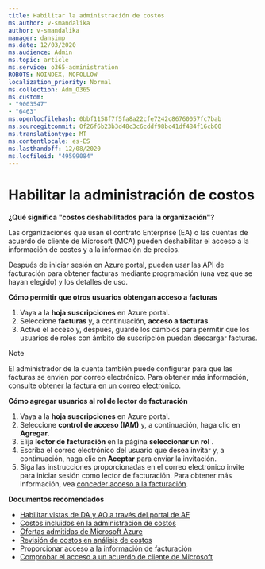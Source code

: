 ```yaml
---
title: Habilitar la administración de costos
ms.author: v-smandalika
author: v-smandalika
manager: dansimp
ms.date: 12/03/2020
ms.audience: Admin
ms.topic: article
ms.service: o365-administration
ROBOTS: NOINDEX, NOFOLLOW
localization_priority: Normal
ms.collection: Adm_O365
ms.custom:
- "9003547"
- "6463"
ms.openlocfilehash: 0bbf1158f7f5fa8a22cfe7242c86760057fc7bab
ms.sourcegitcommit: 0f26f6b23b3d48c3c6cddf98bc41df484f16cb00
ms.translationtype: MT
ms.contentlocale: es-ES
ms.lasthandoff: 12/08/2020
ms.locfileid: "49599084"
---
```

# <a name="enable-cost-management"></a>Habilitar la administración de costos

**¿Qué significa "costos deshabilitados para la organización"?**

Las organizaciones que usan el contrato Enterprise (EA) o las cuentas de acuerdo de cliente de Microsoft (MCA) pueden deshabilitar el acceso a la información de costes y a la información de precios.

Después de iniciar sesión en Azure portal, pueden usar las API de facturación para obtener facturas mediante programación (una vez que se hayan elegido) y los detalles de uso.

**Cómo permitir que otros usuarios obtengan acceso a facturas**

1. Vaya a la **hoja suscripciones** en Azure portal.
2. Seleccione **facturas** y, a continuación, **acceso a facturas**.
3. Active el acceso y, después, guarde los cambios para permitir que los usuarios de roles con ámbito de suscripción puedan descargar facturas.

> [!NOTE]
> El administrador de la cuenta también puede configurar para que las facturas se envíen por correo electrónico. Para obtener más información, consulte [obtener la factura en un correo electrónico](https://docs.microsoft.com/azure/cost-management-billing/manage/download-azure-invoice-daily-usage-date?).

**Cómo agregar usuarios al rol de lector de facturación**

1. Vaya a la **hoja suscripciones** en Azure portal.
2. Seleccione **control de acceso (IAM)** y, a continuación, haga clic en **Agregar**.
3. Elija **lector de facturación** en la página **seleccionar un rol** .
4. Escriba el correo electrónico del usuario que desea invitar y, a continuación, haga clic en **Aceptar** para enviar la invitación.
5. Siga las instrucciones proporcionadas en el correo electrónico invite para iniciar sesión como lector de facturación. Para obtener más información, vea [conceder acceso a la facturación](https://docs.microsoft.com/azure/cost-management-billing/manage/manage-billing-access?WT.mc_id=Portal-Microsoft_Azure_Support#opt-in).

**Documentos recomendados**

- [Habilitar vistas de DA y AO a través del portal de AE](https://docs.microsoft.com/azure/cost-management-billing/costs/assign-access-acm-data?WT.mc_id=Portal-Microsoft_Azure_Support#enable-access-to-costs-in-the-ea-portal)
- [Costos incluidos en la administración de costos](https://docs.microsoft.com/azure/cost-management-billing/costs/understand-cost-mgt-data?WT.mc_id=Portal-Microsoft_Azure_Support#costs-included-in-cost-management)
- [Ofertas admitidas de Microsoft Azure](https://docs.microsoft.com/azure/cost-management-billing/costs/understand-cost-mgt-data?WT.mc_id=Portal-Microsoft_Azure_Support#supported-microsoft-azure-offers)
- [Revisión de costos en análisis de costos](https://docs.microsoft.com/azure/cost-management-billing/costs/quick-acm-cost-analysis?WT.mc_id=Portal-Microsoft_Azure_Support&tabs=azure-portal#review-costs-in-cost-analysis)
- [Proporcionar acceso a la información de facturación](https://docs.microsoft.com/azure/cost-management-billing/manage/manage-billing-access?WT.mc_id=Portal-Microsoft_Azure_Support)
- [Comprobar el acceso a un acuerdo de cliente de Microsoft](https://docs.microsoft.com/azure/cost-management-billing/manage/download-azure-invoice-daily-usage-date?WT.mc_id=Portal-Microsoft_Azure_Support#check-access-to-a-microsoft-customer-agreement)






